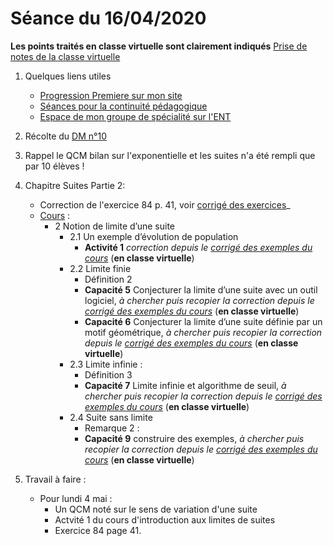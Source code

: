 # Séance du 16/04/2020

__Les points traités en classe virtuelle sont clairement indiqués__
[Prise de notes de la classe virtuelle]()

1. Quelques liens utiles 
   * [Progression Premiere sur mon site](http://www.frederic-junier.org/Premiere2020/Progression/Premiere_2020.html)
   * [Séances pour la continuité pédagogique](https://frederic-junier.github.io/Premiere/)
   * [Espace de mon groupe de spécialité sur l'ENT]()

2. Récolte du [DM n°10](https://frederic-junier.org/Premiere2020/Cours/Premiere-DM-exponentielle-suite-Web.pdf)

3. Rappel le QCM bilan sur l'exponentielle et les suites n'a été rempli que par 10 élèves !
   
4. Chapitre Suites Partie 2:
   * Correction de l'exercice 84 p. 41, voir [corrigé des exercices](../SuitesPartie2/Exos/Corrige-Exos-SuitesPartie2-2019.pdf)_
   * [Cours](https://frederic-junier.org/Premiere2020/Cours/PremiereCoursSuitesPartie2-2019V1-Web.pdf)  :
     * 2 Notion de limite d’une suite
       * 2.1 Un exemple d’évolution de population
          * __Activité 1__   _correction depuis le [corrigé des exemples du cours](../SuitesPartie2/Exos/Corrige-Exos-SuitesPartie2-2019.pdf)_ (__en classe virtuelle__)
       * 2.2 Limite finie
          * Définition 2
          * __Capacité 5__ Conjecturer la limite d’une suite avec un outil logiciel, _à chercher puis recopier la correction depuis le [corrigé des exemples du cours](../SuitesPartie2/Cours/Corrige-Cours-SuitesPartie2-2019.pdf)_  (__en classe virtuelle__)
          * __Capacité 6__  Conjecturer la limite d’une suite définie par un motif géométrique, _à chercher puis recopier la correction depuis le [corrigé des exemples du cours](../SuitesPartie2/Cours/Corrige-Cours-SuitesPartie2-2019.pdf)_  (__en classe virtuelle__)
       * 2.3 Limite infinie :
         * Définition 3
         * __Capacité 7__ Limite infinie et algorithme de seuil, _à chercher puis recopier la correction depuis le [corrigé des exemples du cours](../SuitesPartie2/Cours/Corrige-Cours-SuitesPartie2-2019.pdf)_  (__en classe virtuelle__)
       * 2.4 Suite sans limite
         * Remarque 2 :
         * __Capacité 9__ construire des exemples, _à chercher puis recopier la correction depuis le [corrigé des exemples du cours](../SuitesPartie2/Cours/Corrige-Cours-SuitesPartie2-2019.pdf)_  (__en classe virtuelle__)
5. Travail à faire :
   * Pour lundi 4 mai  :
     * Un QCM noté sur le sens de variation d'une suite
     * Actvité 1 du cours d'introduction aux limites de suites
     * Exercice 84 page 41.